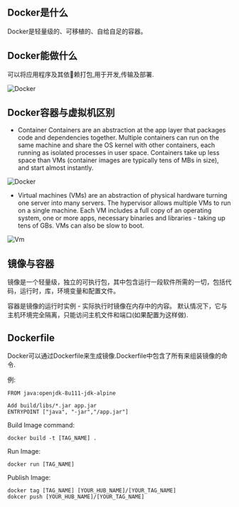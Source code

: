 ## Docker是什么
Docker是轻量级的、可移植的、自给自足的容器。

## Docker能做什么
可以将应用程序及其依赖打包,用于开发,传输及部署.

 ![Docker](https://www.docker.com/sites/default/files/Package%20software%40x2.png)

## Docker容器与虚拟机区别
* Container
 Containers are an abstraction at the app layer that packages code and dependencies together. Multiple containers can run on the same machine and share the OS kernel with other containers, each running as isolated processes in user space. Containers take up less space than VMs (container images are typically tens of MBs in size), and start almost instantly.

 ![Docker](https://www.docker.com/sites/default/files/Container%402x.png)

 * Virtual machines (VMs) are an abstraction of physical hardware turning one server into many servers. The hypervisor allows multiple VMs to run on a single machine. Each VM includes a full copy of an operating system, one or more apps, necessary binaries and libraries - taking up tens of GBs. VMs can also be slow to boot.

 
![Vm](https://www.docker.com/sites/default/files/VM%402x.png)

## 镜像与容器
镜像是一个轻量级，独立的可执行包，其中包含运行一段软件所需的一切，包括代码，运行时，库，环境变量和配置文件。

容器是镜像的运行时实例 - 实际执行时镜像在内存中的内容。 默认情况下，它与主机环境完全隔离，只能访问主机文件和端口(如果配置为这样做).

## Dockerfile
Docker可以通过Dockerfile来生成镜像.Dockerfile中包含了所有来组装镜像的命令.

例:
```
FROM java:openjdk-8u111-jdk-alpine

Add build/libs/*.jar app.jar
ENTRYPOINT ["java", "-jar","/app.jar"]
```

Build Image command:
```
docker build -t [TAG_NAME] .
```

Run Image:
```
docker run [TAG_NAME]
```

Publish Image:
```
docker tag [TAG_NAME] [YOUR_HUB_NAME]/[YOUR_TAG_NAME]
dokcer push [YOUR_HUB_NAME]/[YOUR_TAG_NAME]
```